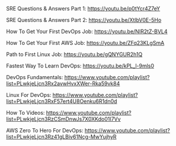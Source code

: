 SRE Questions & Answers Part 1: https://youtu.be/p0tYcr4Z7eY

SRE Questions & Answers Part 2: https://youtu.be/XtlbV0E-5Ho

How To Get Your First DevOps Job: https://youtu.be/NIR2tZ-BVL4

How To Get Your First AWS Job: https://youtu.be/ZFq23KLgSmA

Path to First Linux Job: https://youtu.be/gQNYGUR2h1Q

Fastest Way To Learn DevOps: https://youtu.be/kPL_l-9mls0

DevOps Fundamentals: https://www.youtube.com/playlist?list=PLwkjeLjcn3Rx2avwHvxXWer-Rka59vk84

Linux For DevOps: https://www.youtube.com/playlist?list=PLwkjeLjcn3RxF57ert4U8Oenku6R1dn0d

How To Videos: https://www.youtube.com/playlist?list=PLwkjeLjcn3RzCSmDnwJs7X0XKdo01I7Vv

AWS Zero To Hero For DevOps: https://www.youtube.com/playlist?list=PLwkjeLjcn3Rz41gLBiv61Ncg-MwYujhyR
